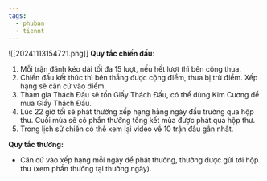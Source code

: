 ```yaml
---
tags:
  - phuban
  - tiennt
---
```

![[20241113154721.png]]
**Quy tắc chiến đấu**:
1. Mỗi trận đánh kéo dài tối đa 15 lượt, nếu hết lượt thì bên công thua.
2. Chiến đấu kết thúc thì bên thắng được cộng điểm, thua bị trừ điểm. Xếp hạng sẽ căn cứ vào điểm.
3. Tham gia Thách Đấu sẽ tốn Giấy Thách Đấu, có thể dùng Kim Cương để mua Giấy Thách Đấu.
4. Lúc 22 giờ tối sẽ phát thưởng xếp hạng hằng ngày đấu trường qua hộp thư. Cuối mùa sẽ có phần thưởng tổng kết mùa được phát qua hộp thư.
5. Trong lịch sử chiến có thể xem lại video về 10 trận đấu gần nhất.

**Quy tắc thưởng:**
- Căn cứ vào xếp hạng mỗi ngày để phát thưởng, thưởng được gửi tới hộp thư (xem phần thưởng tại thưởng ngày).